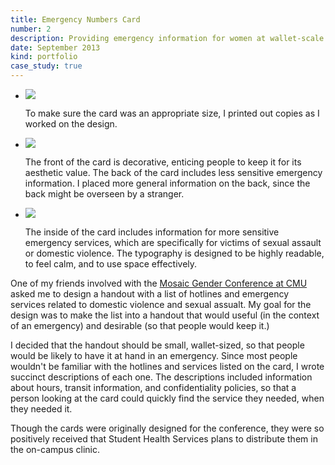 ```yaml
---
title: Emergency Numbers Card
number: 2
description: Providing emergency information for women at wallet-scale
date: September 2013
kind: portfolio
case_study: true
---
```

<div class="images">
  <ul>
    <li class="captioned-image">
      <img src="/assets/images/mosaic-cards/testprint.jpg"/>
      <p>To make sure the card was an appropriate size, I printed out copies as I worked on the design.</p>
    </li>
    <li class="captioned-image">
      <img src="/assets/images/mosaic-cards/outside-hires.png"/>
      <p>The front of the card is decorative, enticing people to keep it for its aesthetic value. The back of the card includes less sensitive emergency information. I placed more general information on the back, since the back might be overseen by a stranger.</p>
    </li>
    <li class="captioned-image">
      <img src="/assets/images/mosaic-cards/inside-hires.png"/>
      <p>The inside of the card includes information for more sensitive emergency services, which are specifically for victims of sexual assault or domestic violence. The typography is designed to be highly readable, to feel calm, and to use space effectively.</p>
    </li>
  </ul>
</div>

<div class="project-overview">
  <p>One of my friends involved with the <a href="http://www.studentaffairs.cmu.edu/student-life/gender/mosaic/index.html">Mosaic Gender Conference at CMU</a> asked me to design a handout with a list of hotlines and emergency services related to domestic violence and sexual assualt. My goal for the design was to make the list into a handout that would useful (in the context of an emergency) and desirable (so that people would keep it.)</p>

  <p>I decided that the handout should be small, wallet-sized, so that people would be likely to have it at hand in an emergency. Since most people wouldn't be familiar with the hotlines and services listed on the card, I wrote succinct descriptions of each one. The descriptions included information about hours, transit information, and confidentiality policies, so that a person looking at the card could quickly find the service they needed, when they needed it.</p>

  <p>Though the cards were originally designed for the conference, they were so positively received that Student Health Services plans to distribute them in the on-campus clinic.</p>
</div>




